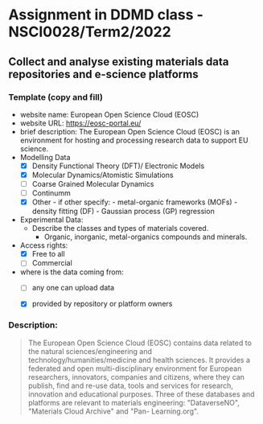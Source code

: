 # Assignment in DDMD class - NSCI0028/Term2/2022

## Collect and analyse existing materials data repositories and e-science platforms 

### Template (copy and fill) 
* website name: European Open Science Cloud (EOSC)
* website URL: https://eosc-portal.eu/
* brief description: The European Open Science Cloud (EOSC) is an environment for hosting and processing research data to support EU science.
* Modelling Data 
  - [X] Density Functional Theory (DFT)/ Electronic Models
  - [X] Molecular Dynamics/Atomistic Simulations
  - [ ] Coarse Grained Molecular Dynamics
  - [ ] Continumm 
  - [X] Other
        - if other specify: 
        - metal-organic frameworks (MOFs) 
        - density fitting (DF)
        - Gaussian process (GP) regression
* Experimental Data: 
  * Describe the classes and types of materials covered. 
    *  Organic, inorganic, metal-organics compounds and minerals.
* Access rights: 
  - [X] Free to all 
  - [ ] Commercial 
* where is the data coming from:  
  - [ ] any one can upload data 
  - [X] provided by repository or platform owners
 
 
 ### Description:
> The European Open Science Cloud (EOSC) contains data related to the natural sciences/engineering and technology/humanities/medicine and health sciences.
> It provides a federated and open multi-disciplinary environment for European researchers, innovators, companies and citizens, where they can publish, find and re-use data, tools and services for research, innovation and educational purposes. 
> Three of these databases and platforms are relevant to materials engineering: "DataverseNO", "Materials Cloud Archive" and "Pan- Learning.org".


